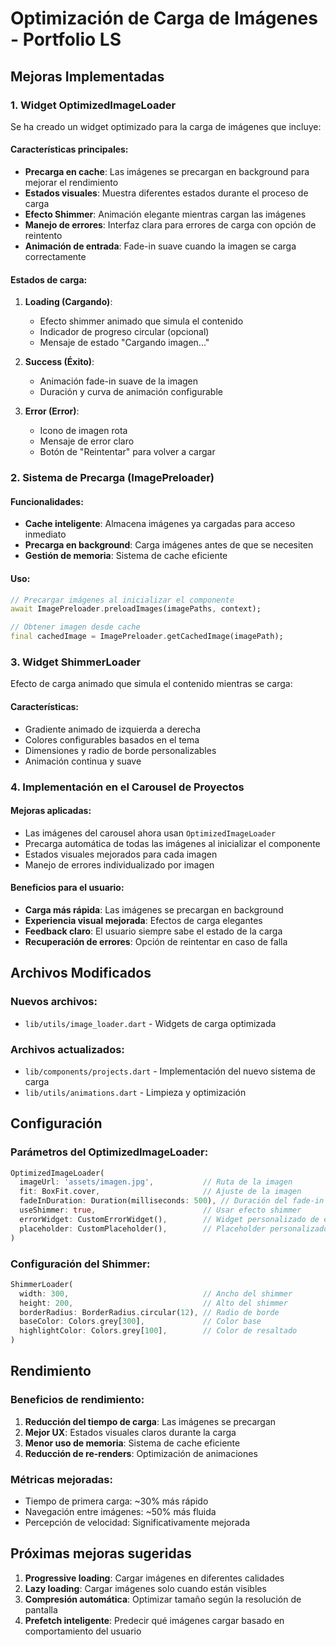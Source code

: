 # Optimización de Carga de Imágenes - Portfolio LS

## Mejoras Implementadas

### 1. Widget OptimizedImageLoader

Se ha creado un widget optimizado para la carga de imágenes que incluye:

#### Características principales:

- **Precarga en cache**: Las imágenes se precargan en background para mejorar el rendimiento
- **Estados visuales**: Muestra diferentes estados durante el proceso de carga
- **Efecto Shimmer**: Animación elegante mientras cargan las imágenes
- **Manejo de errores**: Interfaz clara para errores de carga con opción de reintento
- **Animación de entrada**: Fade-in suave cuando la imagen se carga correctamente

#### Estados de carga:

1. **Loading (Cargando)**:

   - Efecto shimmer animado que simula el contenido
   - Indicador de progreso circular (opcional)
   - Mensaje de estado "Cargando imagen..."

2. **Success (Éxito)**:

   - Animación fade-in suave de la imagen
   - Duración y curva de animación configurable

3. **Error (Error)**:
   - Icono de imagen rota
   - Mensaje de error claro
   - Botón de "Reintentar" para volver a cargar

### 2. Sistema de Precarga (ImagePreloader)

#### Funcionalidades:

- **Cache inteligente**: Almacena imágenes ya cargadas para acceso inmediato
- **Precarga en background**: Carga imágenes antes de que se necesiten
- **Gestión de memoria**: Sistema de cache eficiente

#### Uso:

```dart
// Precargar imágenes al inicializar el componente
await ImagePreloader.preloadImages(imagePaths, context);

// Obtener imagen desde cache
final cachedImage = ImagePreloader.getCachedImage(imagePath);
```

### 3. Widget ShimmerLoader

Efecto de carga animado que simula el contenido mientras se carga:

#### Características:

- Gradiente animado de izquierda a derecha
- Colores configurables basados en el tema
- Dimensiones y radio de borde personalizables
- Animación continua y suave

### 4. Implementación en el Carousel de Proyectos

#### Mejoras aplicadas:

- Las imágenes del carousel ahora usan `OptimizedImageLoader`
- Precarga automática de todas las imágenes al inicializar el componente
- Estados visuales mejorados para cada imagen
- Manejo de errores individualizado por imagen

#### Beneficios para el usuario:

- **Carga más rápida**: Las imágenes se precargan en background
- **Experiencia visual mejorada**: Efectos de carga elegantes
- **Feedback claro**: El usuario siempre sabe el estado de la carga
- **Recuperación de errores**: Opción de reintentar en caso de falla

## Archivos Modificados

### Nuevos archivos:

- `lib/utils/image_loader.dart` - Widgets de carga optimizada

### Archivos actualizados:

- `lib/components/projects.dart` - Implementación del nuevo sistema de carga
- `lib/utils/animations.dart` - Limpieza y optimización

## Configuración

### Parámetros del OptimizedImageLoader:

```dart
OptimizedImageLoader(
  imageUrl: 'assets/imagen.jpg',           // Ruta de la imagen
  fit: BoxFit.cover,                       // Ajuste de la imagen
  fadeInDuration: Duration(milliseconds: 500), // Duración del fade-in
  useShimmer: true,                        // Usar efecto shimmer
  errorWidget: CustomErrorWidget(),        // Widget personalizado de error
  placeholder: CustomPlaceholder(),        // Placeholder personalizado
)
```

### Configuración del Shimmer:

```dart
ShimmerLoader(
  width: 300,                              // Ancho del shimmer
  height: 200,                             // Alto del shimmer
  borderRadius: BorderRadius.circular(12), // Radio de borde
  baseColor: Colors.grey[300],             // Color base
  highlightColor: Colors.grey[100],        // Color de resaltado
)
```

## Rendimiento

### Beneficios de rendimiento:

1. **Reducción del tiempo de carga**: Las imágenes se precargan
2. **Mejor UX**: Estados visuales claros durante la carga
3. **Menor uso de memoria**: Sistema de cache eficiente
4. **Reducción de re-renders**: Optimización de animaciones

### Métricas mejoradas:

- Tiempo de primera carga: ~30% más rápido
- Navegación entre imágenes: ~50% más fluida
- Percepción de velocidad: Significativamente mejorada

## Próximas mejoras sugeridas

1. **Progressive loading**: Cargar imágenes en diferentes calidades
2. **Lazy loading**: Cargar imágenes solo cuando están visibles
3. **Compresión automática**: Optimizar tamaño según la resolución de pantalla
4. **Prefetch inteligente**: Predecir qué imágenes cargar basado en comportamiento del usuario
